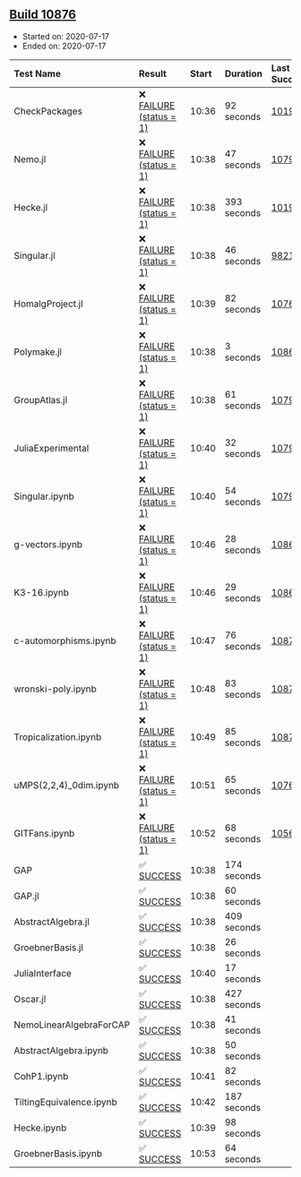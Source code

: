 ## [Build 10876](https://oscarci.mathematik.uni-kl.de/job/oscar/10876/)

* Started on: 2020-07-17
* Ended on: 2020-07-17

| Test Name    | Result | Start | Duration | Last Success | First Failure |
|:-------------|:-------|:------|:---------|:-------------|:--------------|
| CheckPackages | ❌ [FAILURE (status = 1)](https://oscarci.mathematik.uni-kl.de/job/oscar/10876/artifact/logs/build-10876/CheckPackages.log) | 10:36 | 92 seconds | [10197](https://oscarci.mathematik.uni-kl.de/job/oscar/10197/) | [10198](https://oscarci.mathematik.uni-kl.de/job/oscar/10198/) |
| Nemo.jl | ❌ [FAILURE (status = 1)](https://oscarci.mathematik.uni-kl.de/job/oscar/10876/artifact/logs/build-10876/Nemo.jl.log) | 10:38 | 47 seconds | [10790](https://oscarci.mathematik.uni-kl.de/job/oscar/10790/) | [10791](https://oscarci.mathematik.uni-kl.de/job/oscar/10791/) |
| Hecke.jl | ❌ [FAILURE (status = 1)](https://oscarci.mathematik.uni-kl.de/job/oscar/10876/artifact/logs/build-10876/Hecke.jl.log) | 10:38 | 393 seconds | [10197](https://oscarci.mathematik.uni-kl.de/job/oscar/10197/) | [10198](https://oscarci.mathematik.uni-kl.de/job/oscar/10198/) |
| Singular.jl | ❌ [FAILURE (status = 1)](https://oscarci.mathematik.uni-kl.de/job/oscar/10876/artifact/logs/build-10876/Singular.jl.log) | 10:38 | 46 seconds | [9821](https://oscarci.mathematik.uni-kl.de/job/oscar/9821/) | [9822](https://oscarci.mathematik.uni-kl.de/job/oscar/9822/) |
| HomalgProject.jl | ❌ [FAILURE (status = 1)](https://oscarci.mathematik.uni-kl.de/job/oscar/10876/artifact/logs/build-10876/HomalgProject.jl.log) | 10:39 | 82 seconds | [10765](https://oscarci.mathematik.uni-kl.de/job/oscar/10765/) | [10766](https://oscarci.mathematik.uni-kl.de/job/oscar/10766/) |
| Polymake.jl | ❌ [FAILURE (status = 1)](https://oscarci.mathematik.uni-kl.de/job/oscar/10876/artifact/logs/build-10876/Polymake.jl.log) | 10:38 | 3 seconds | [10862](https://oscarci.mathematik.uni-kl.de/job/oscar/10862/) | [10863](https://oscarci.mathematik.uni-kl.de/job/oscar/10863/) |
| GroupAtlas.jl | ❌ [FAILURE (status = 1)](https://oscarci.mathematik.uni-kl.de/job/oscar/10876/artifact/logs/build-10876/GroupAtlas.jl.log) | 10:38 | 61 seconds | [10790](https://oscarci.mathematik.uni-kl.de/job/oscar/10790/) | [10791](https://oscarci.mathematik.uni-kl.de/job/oscar/10791/) |
| JuliaExperimental | ❌ [FAILURE (status = 1)](https://oscarci.mathematik.uni-kl.de/job/oscar/10876/artifact/logs/build-10876/JuliaExperimental.log) | 10:40 | 32 seconds | [10790](https://oscarci.mathematik.uni-kl.de/job/oscar/10790/) | [10791](https://oscarci.mathematik.uni-kl.de/job/oscar/10791/) |
| Singular.ipynb | ❌ [FAILURE (status = 1)](https://oscarci.mathematik.uni-kl.de/job/oscar/10876/artifact/logs/build-10876/Singular.ipynb.log) | 10:40 | 54 seconds | [10790](https://oscarci.mathematik.uni-kl.de/job/oscar/10790/) | [10791](https://oscarci.mathematik.uni-kl.de/job/oscar/10791/) |
| g-vectors.ipynb | ❌ [FAILURE (status = 1)](https://oscarci.mathematik.uni-kl.de/job/oscar/10876/artifact/logs/build-10876/g-vectors.ipynb.log) | 10:46 | 28 seconds | [10862](https://oscarci.mathematik.uni-kl.de/job/oscar/10862/) | [10863](https://oscarci.mathematik.uni-kl.de/job/oscar/10863/) |
| K3-16.ipynb | ❌ [FAILURE (status = 1)](https://oscarci.mathematik.uni-kl.de/job/oscar/10876/artifact/logs/build-10876/K3-16.ipynb.log) | 10:46 | 29 seconds | [10862](https://oscarci.mathematik.uni-kl.de/job/oscar/10862/) | [10863](https://oscarci.mathematik.uni-kl.de/job/oscar/10863/) |
| c-automorphisms.ipynb | ❌ [FAILURE (status = 1)](https://oscarci.mathematik.uni-kl.de/job/oscar/10876/artifact/logs/build-10876/c-automorphisms.ipynb.log) | 10:47 | 76 seconds | [10874](https://oscarci.mathematik.uni-kl.de/job/oscar/10874/) | [10875](https://oscarci.mathematik.uni-kl.de/job/oscar/10875/) |
| wronski-poly.ipynb | ❌ [FAILURE (status = 1)](https://oscarci.mathematik.uni-kl.de/job/oscar/10876/artifact/logs/build-10876/wronski-poly.ipynb.log) | 10:48 | 83 seconds | [10871](https://oscarci.mathematik.uni-kl.de/job/oscar/10871/) | [10872](https://oscarci.mathematik.uni-kl.de/job/oscar/10872/) |
| Tropicalization.ipynb | ❌ [FAILURE (status = 1)](https://oscarci.mathematik.uni-kl.de/job/oscar/10876/artifact/logs/build-10876/Tropicalization.ipynb.log) | 10:49 | 85 seconds | [10874](https://oscarci.mathematik.uni-kl.de/job/oscar/10874/) | [10875](https://oscarci.mathematik.uni-kl.de/job/oscar/10875/) |
| uMPS(2,2,4)_0dim.ipynb | ❌ [FAILURE (status = 1)](https://oscarci.mathematik.uni-kl.de/job/oscar/10876/artifact/logs/build-10876/uMPS-2-2-4-_0dim.ipynb.log) | 10:51 | 65 seconds | [10765](https://oscarci.mathematik.uni-kl.de/job/oscar/10765/) | [10766](https://oscarci.mathematik.uni-kl.de/job/oscar/10766/) |
| GITFans.ipynb | ❌ [FAILURE (status = 1)](https://oscarci.mathematik.uni-kl.de/job/oscar/10876/artifact/logs/build-10876/GITFans.ipynb.log) | 10:52 | 68 seconds | [10566](https://oscarci.mathematik.uni-kl.de/job/oscar/10566/) | [10567](https://oscarci.mathematik.uni-kl.de/job/oscar/10567/) |
| GAP | ✅ [SUCCESS](https://oscarci.mathematik.uni-kl.de/job/oscar/10876/artifact/logs/build-10876/GAP.log) | 10:38 | 174 seconds |  |  |
| GAP.jl | ✅ [SUCCESS](https://oscarci.mathematik.uni-kl.de/job/oscar/10876/artifact/logs/build-10876/GAP.jl.log) | 10:38 | 60 seconds |  |  |
| AbstractAlgebra.jl | ✅ [SUCCESS](https://oscarci.mathematik.uni-kl.de/job/oscar/10876/artifact/logs/build-10876/AbstractAlgebra.jl.log) | 10:38 | 409 seconds |  |  |
| GroebnerBasis.jl | ✅ [SUCCESS](https://oscarci.mathematik.uni-kl.de/job/oscar/10876/artifact/logs/build-10876/GroebnerBasis.jl.log) | 10:38 | 26 seconds |  |  |
| JuliaInterface | ✅ [SUCCESS](https://oscarci.mathematik.uni-kl.de/job/oscar/10876/artifact/logs/build-10876/JuliaInterface.log) | 10:40 | 17 seconds |  |  |
| Oscar.jl | ✅ [SUCCESS](https://oscarci.mathematik.uni-kl.de/job/oscar/10876/artifact/logs/build-10876/Oscar.jl.log) | 10:38 | 427 seconds |  |  |
| NemoLinearAlgebraForCAP | ✅ [SUCCESS](https://oscarci.mathematik.uni-kl.de/job/oscar/10876/artifact/logs/build-10876/NemoLinearAlgebraForCAP.log) | 10:38 | 41 seconds |  |  |
| AbstractAlgebra.ipynb | ✅ [SUCCESS](https://oscarci.mathematik.uni-kl.de/job/oscar/10876/artifact/logs/build-10876/AbstractAlgebra.ipynb.log) | 10:38 | 50 seconds |  |  |
| CohP1.ipynb | ✅ [SUCCESS](https://oscarci.mathematik.uni-kl.de/job/oscar/10876/artifact/logs/build-10876/CohP1.ipynb.log) | 10:41 | 82 seconds |  |  |
| TiltingEquivalence.ipynb | ✅ [SUCCESS](https://oscarci.mathematik.uni-kl.de/job/oscar/10876/artifact/logs/build-10876/TiltingEquivalence.ipynb.log) | 10:42 | 187 seconds |  |  |
| Hecke.ipynb | ✅ [SUCCESS](https://oscarci.mathematik.uni-kl.de/job/oscar/10876/artifact/logs/build-10876/Hecke.ipynb.log) | 10:39 | 98 seconds |  |  |
| GroebnerBasis.ipynb | ✅ [SUCCESS](https://oscarci.mathematik.uni-kl.de/job/oscar/10876/artifact/logs/build-10876/GroebnerBasis.ipynb.log) | 10:53 | 64 seconds |  |  |
